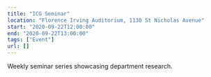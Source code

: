 ```yaml
---
title: "ICG Seminar"
location: "Florence Irving Auditorium, 1130 St Nicholas Avenue"
start: "2020-09-22T12:00:00"
end: "2020-09-22T13:00:00"
tags: ["Event"]
url: []
---
```


Weekly seminar series showcasing department research.

<!-- endexcerpt -->
